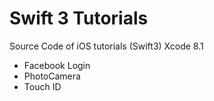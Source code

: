 # Swift 3 Tutorials


Source Code of iOS tutorials (Swift3) Xcode 8.1

- Facebook Login
- PhotoCamera
- Touch ID
